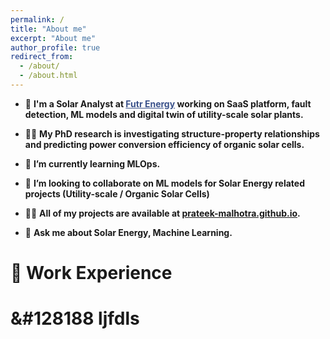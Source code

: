 ```yaml
---
permalink: /
title: "About me"
excerpt: "About me"
author_profile: true
redirect_from: 
  - /about/
  - /about.html
---
```


- 🔭 **I'm a Solar Analyst at <a href="https://www.futr.energy/" target="_blank" style="color:#3B528B;">Futr Energy</a> working on SaaS platform, fault detection, ML models and digital twin of utility-scale solar plants.**

- 👨‍🔬 **My PhD research is investigating structure-property relationships and predicting power conversion efficiency of organic solar cells.**

- 🌱 **I’m currently learning MLOps.**

- 👯 **I’m looking to collaborate on ML models for Solar Energy related projects (Utility-scale / Organic Solar Cells)**

- 👨‍💻 **All of my projects are available at [prateek-malhotra.github.io](https://prateek-malhotra.github.io/).**

- 💬 **Ask me about Solar Energy, Machine Learning.** 


# &#128188; Work Experience
# &#128188 ljfdls